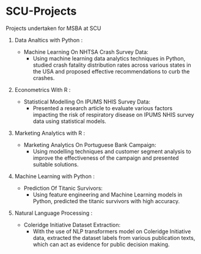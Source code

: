 # SCU-Projects
Projects undertaken for MSBA at SCU

1. Data Analtics with Python :
    - Machine Learning On NHTSA Crash Survey Data: 
        - Using machine learning data analytics techniques in Python, studied crash fatality distribution rates across various states in the USA and proposed effective recommendations to curb the crashes.

2. Econometrics With R :
    - Statistical Modelling On IPUMS NHIS Survey Data:
        - Presented a research article to evaluate various factors impacting the risk of respiratory disease on IPUMS NHIS survey data using statistical models.

3. Marketing Analytics with R :
    - Marketing Analytics On Portuguese Bank Campaign:
        - Using modelling techniques and customer segment analysis to improve the effectiveness of the campaign and presented suitable solutions.

4. Machine Learning with Python :
    - Prediction Of Titanic Survivors:
        - Using feature engineering and Machine Learning models in Python, predicted the titanic survivors with high accuracy.

5. Natural Language Processing :
    - Coleridge Initiative Dataset Extraction:
        - With the use of NLP transformers model on Coleridge Initiative data, extracted the dataset labels from various publication texts, which can act as evidence for public decision making.
